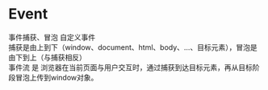 # Event
事件捕获、冒泡  自定义事件<br/>
捕获是由上到下（window、document、html、body、...、目标元素），冒泡是由下到上（与捕获相反）<br/>
事件流 是 浏览器在当前页面与用户交互时，通过捕获到达目标元素，再从目标阶段冒泡上传到window对象。<br/>

